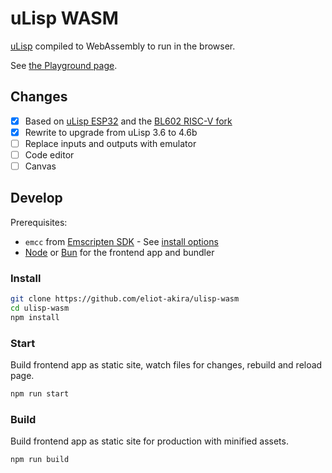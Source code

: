 # uLisp WASM

[uLisp](http://www.ulisp.com) compiled to WebAssembly to run in the browser.

See [the Playground page](https://eliot-akira.github.io/ulisp-wasm/).

## Changes

- [x] Based on [uLisp ESP32](https://github.com/technoblogy/ulisp-esp) and the [BL602 RISC-V fork](https://github.com/lupyuen/ulisp-bl602)
- [x] Rewrite to upgrade from uLisp 3.6 to 4.6b
- [ ] Replace inputs and outputs with emulator
- [ ] Code editor
- [ ] Canvas

## Develop

Prerequisites:

- `emcc` from [Emscripten SDK](https://github.com/emscripten-core/emsdk) - See [install options](https://emscripten.org/docs/getting_started/downloads.html)
- [Node](https://nodejs.org) or [Bun](https://bun.sh/) for the frontend app and bundler

### Install

```sh
git clone https://github.com/eliot-akira/ulisp-wasm
cd ulisp-wasm
npm install
```

### Start

Build frontend app as static site, watch files for changes, rebuild and reload page.

```sh
npm run start
```

### Build

Build frontend app as static site for production with minified assets.

```sh
npm run build
```
